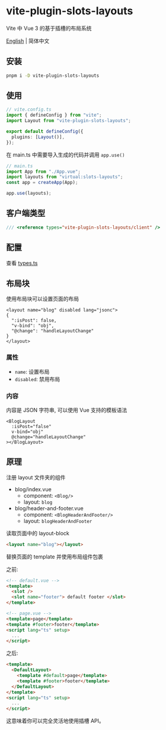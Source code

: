 # vite-plugin-slots-layouts

Vite 中 Vue 3 的基于插槽的布局系统

[English](./README.md) | 简体中文

## 安装

```bash
pnpm i -D vite-plugin-slots-layouts
```

## 使用

```ts
// vite.config.ts
import { defineConfig } from "vite";
import Layout from "vite-plugin-slots-layouts";

export default defineConfig({
  plugins: [Layout()],
});
```

在 main.ts 中需要导入生成的代码并调用 `app.use()`

```ts
// main.ts
import App from "./App.vue";
import layouts from "virtual:slots-layouts";
const app = createApp(App);

app.use(layouts);
```

## 客户端类型

```ts
/// <reference types="vite-plugin-slots-layouts/client" />
```

## 配置

查看 [types.ts](./src/types.ts)

## 布局块

使用布局块可以设置页面的布局

```vue
<layout name="blog" disabled lang="jsonc">
{
  ":isPost": false,
  "v-bind": "obj",
  "@change": "handleLayoutChange"
}
</layout>
```

### 属性

- `name`: 设置布局
- `disabled`: 禁用布局

### 内容

内容是 JSON 字符串, 可以使用 Vue 支持的模板语法

```vue
<BlogLayout
  :isPost="false"
  v-bind="obj"
  @change="handleLayoutChange"
></BlogLayout>
```

## 原理

注册 layout 文件夹的组件

- blog/index.vue
  - component: `<Blog/>`
  - layout: `blog`
- blog/header-and-footer.vue
  - component: `<BlogHeaderAndFooter/>`
  - layout: `blogHeaderAndFooter`

读取页面中的 layout-block

```html
<layout name="blog"></layout>
```

替换页面的 template 并使用布局组件包裹

之前:

```html
<!-- default.vue -->
<template>
  <slot />
  <slot name="footer"> default footer </slot>
</template>
```

```html
<!-- page.vue -->
<template>page</template>
<template #footer>footer</template>
<script lang="ts" setup>
  ...
</script>
```

之后:

```html
<template>
  <DefaultLayout>
    <template #default>page</template>
    <template #footer>footer</template>
  </DefaultLayout>
</template>
<script lang="ts" setup>
  ...
</script>
```

这意味着你可以完全灵活地使用插槽 API。
